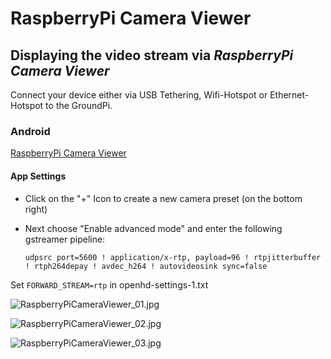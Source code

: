 # RaspberryPi Camera Viewer

## Displaying the video stream via _**RaspberryPi Camera Viewer**_

Connect your device either via USB Tethering, Wifi-Hotspot or Ethernet-Hotspot to the GroundPi.

### Android

[RaspberryPi Camera Viewer](https://play.google.com/store/apps/details?id=pl.effisoft.rpicamviewer2&hl=de)

#### App Settings

* Click on the "+" Icon to create a new camera preset \(on the bottom right\)
* Next choose "Enable advanced mode" and enter the following gstreamer pipeline:

  `udpsrc port=5600 ! application/x-rtp, payload=96 ! rtpjitterbuffer ! rtph264depay ! avdec_h264 ! autovideosink sync=false`

Set `FORWARD_STREAM=rtp` in openhd-settings-1.txt

![RaspberryPiCameraViewer\_01.jpg](https://github.com/HD-Fpv/Open.HD/raw/master/wiki-content/GCS_RaspberryPiCameraViewer/RaspberryPiCameraViewer_01.jpg)

![RaspberryPiCameraViewer\_02.jpg](https://github.com/HD-Fpv/Open.HD/raw/master/wiki-content/GCS_RaspberryPiCameraViewer/RaspberryPiCameraViewer_02.jpg)

![RaspberryPiCameraViewer\_03.jpg](https://github.com/HD-Fpv/Open.HD/raw/master/wiki-content/GCS_RaspberryPiCameraViewer/RaspberryPiCameraViewer_03.jpg)

